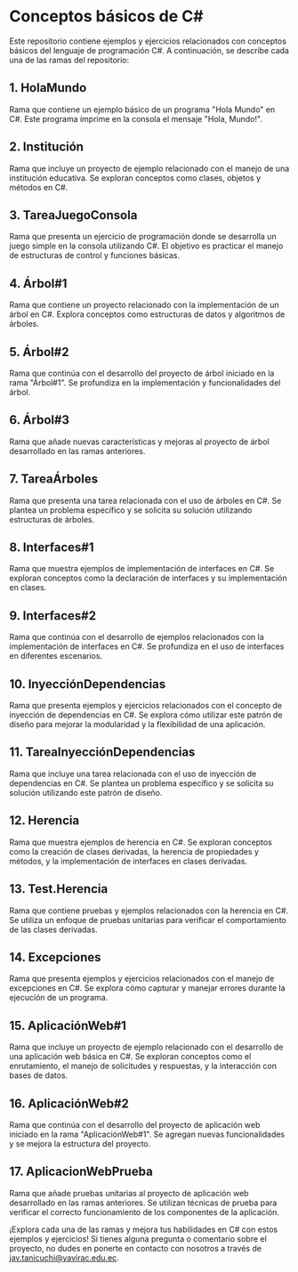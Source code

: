 # Conceptos básicos de C#

Este repositorio contiene ejemplos y ejercicios relacionados con conceptos básicos del lenguaje de programación C#. A continuación, se describe cada una de las ramas del repositorio:

## 1. HolaMundo

Rama que contiene un ejemplo básico de un programa "Hola Mundo" en C#. Este programa imprime en la consola el mensaje "Hola, Mundo!".

## 2. Institución

Rama que incluye un proyecto de ejemplo relacionado con el manejo de una institución educativa. Se exploran conceptos como clases, objetos y métodos en C#.

## 3. TareaJuegoConsola

Rama que presenta un ejercicio de programación donde se desarrolla un juego simple en la consola utilizando C#. El objetivo es practicar el manejo de estructuras de control y funciones básicas.

## 4. Árbol#1

Rama que contiene un proyecto relacionado con la implementación de un árbol en C#. Explora conceptos como estructuras de datos y algoritmos de árboles.

## 5. Árbol#2

Rama que continúa con el desarrollo del proyecto de árbol iniciado en la rama "Árbol#1". Se profundiza en la implementación y funcionalidades del árbol.

## 6. Árbol#3

Rama que añade nuevas características y mejoras al proyecto de árbol desarrollado en las ramas anteriores.

## 7. TareaÁrboles

Rama que presenta una tarea relacionada con el uso de árboles en C#. Se plantea un problema específico y se solicita su solución utilizando estructuras de árboles.

## 8. Interfaces#1

Rama que muestra ejemplos de implementación de interfaces en C#. Se exploran conceptos como la declaración de interfaces y su implementación en clases.

## 9. Interfaces#2

Rama que continúa con el desarrollo de ejemplos relacionados con la implementación de interfaces en C#. Se profundiza en el uso de interfaces en diferentes escenarios.

## 10. InyecciónDependencias

Rama que presenta ejemplos y ejercicios relacionados con el concepto de inyección de dependencias en C#. Se explora cómo utilizar este patrón de diseño para mejorar la modularidad y la flexibilidad de una aplicación.

## 11. TareaInyecciónDependencias

Rama que incluye una tarea relacionada con el uso de inyección de dependencias en C#. Se plantea un problema específico y se solicita su solución utilizando este patrón de diseño.

## 12. Herencia

Rama que muestra ejemplos de herencia en C#. Se exploran conceptos como la creación de clases derivadas, la herencia de propiedades y métodos, y la implementación de interfaces en clases derivadas.

## 13. Test.Herencia

Rama que contiene pruebas y ejemplos relacionados con la herencia en C#. Se utiliza un enfoque de pruebas unitarias para verificar el comportamiento de las clases derivadas.

## 14. Excepciones

Rama que presenta ejemplos y ejercicios relacionados con el manejo de excepciones en C#. Se explora cómo capturar y manejar errores durante la ejecución de un programa.

## 15. AplicaciónWeb#1

Rama que incluye un proyecto de ejemplo relacionado con el desarrollo de una aplicación web básica en C#. Se exploran conceptos como el enrutamiento, el manejo de solicitudes y respuestas, y la interacción con bases de datos.

## 16. AplicaciónWeb#2

Rama que continúa con el desarrollo del proyecto de aplicación web iniciado en la rama "AplicaciónWeb#1". Se agregan nuevas funcionalidades y se mejora la estructura del proyecto.

## 17. AplicacionWebPrueba

Rama que añade pruebas unitarias al proyecto de aplicación web desarrollado en las ramas anteriores. Se utilizan técnicas de prueba para verificar el correcto funcionamiento de los componentes de la aplicación.

¡Explora cada una de las ramas y mejora tus habilidades en C# con estos ejemplos y ejercicios! Si tienes alguna pregunta o comentario sobre el proyecto, no dudes en ponerte en contacto con nosotros a través de jav.tanicuchi@yavirac.edu.ec.

